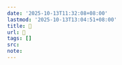 ```yaml
---
date: '2025-10-13T11:32:08+08:00'
lastmod: '2025-10-13T13:04:51+08:00'
title: 󰫶
url: 󰫶
tags: []
src:
note:
---
```

